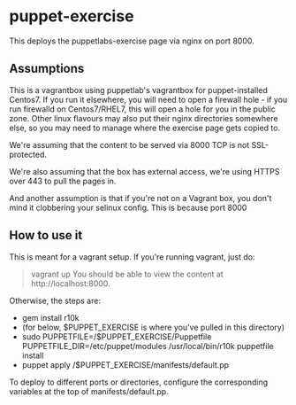 # puppet-exercise
This deploys the puppetlabs-exercise page via nginx on port 8000.

## Assumptions
This is a vagrantbox using puppetlab's vagrantbox for puppet-installed Centos7. If you run it elsewhere, you will need to open a firewall hole - if you run firewalld on Centos7/RHEL7, this will open a hole for you in the public zone. Other linux flavours may also put their nginx directories somewhere else, so you may need to manage where the exercise page gets copied to.

We're assuming that the content to be served via 8000 TCP is not SSL-protected.

We're also assuming that the box has external access, we're using HTTPS over 443 to pull the pages in.

And another assumption is that if you're not on a Vagrant box, you don't mind it clobbering your selinux config. This is because port 8000 

## How to use it
This is meant for a vagrant setup. If you're running vagrant, just do:
> vagrant up
You should be able to view the content at http://localhost:8000.

Otherwise, the steps are:
- gem install r10k
- (for below, $PUPPET_EXERCISE is where you've pulled in this directory)
- sudo PUPPETFILE=/$PUPPET_EXERCISE/Puppetfile PUPPETFILE_DIR=/etc/puppet/modules /usr/local/bin/r10k puppetfile install
- puppet apply /$PUPPET_EXERCISE/manifests/default.pp

To deploy to different ports or directories, configure the corresponding variables at the top of manifests/default.pp.
